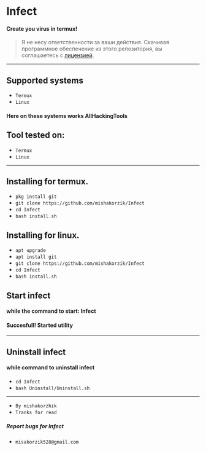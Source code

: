 # Infect
#### Create you virus in termux!

> Я не несу ответственности за ваши действия. Скачивая программное обеспечение из этого репозитория, вы соглашаетесь с [лицензией](https://github.com/mishakorzik/Infect/blob/main/LICENSE).

---------
## Supported systems

* `Termux`
* `Linux`

#### Here on these systems works AllHackingTools

## Tool tested on:

* `Termux`
* `Linux`

---

## Installing for termux.

* `pkg install git`
* `git clone https://github.com/mishakorzik/Infect`
* `cd Infect`
* `bash install.sh`

## Installing for linux.

* `apt upgrade`
* `apt install git`
* `git clone https://github.com/mishakorzik/Infect`
* `cd Infect`
* `bash install.sh`

## Start infect
#### while the command to start: Infect

#### Succesfull! Started utility

-----------
## Uninstall infect
#### while command to uninstall infect

* `cd Infect`
* `bash Uninstall/Uninstall.sh`
---------------
* `By mishakorzhik`
* `Tranks for read`

##### Report bugs for Infect
* `misakorzik528@gmail.com` 


